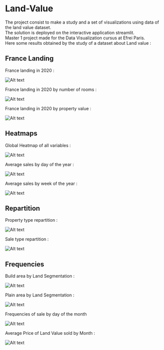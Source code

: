 # Land-Value

The project consist to make a study and a set of visualizations using data of the land value dataset.  
The solution is deployed on the interactive application streamlit.  
Master 1 project made for the Data Visualization cursus at Efrei Paris.  
Here some results obtained by the study of a dataset about Land value :

## France Landing 

France landing in 2020 :

![Alt text](plots/france_landing_2020.png)

France landing in 2020 by number of rooms :

![Alt text](plots/france_landing_2020_by_number_of_rooms.png)

France landing in 2020 by property value :

![Alt text](plots/france_landing_2020_by_property_value.png)

## Heatmaps

Global Heatmap of all variables :

![Alt text](plots/heatmap.png)

Average sales by day of the year :

![Alt text](plots/average_of_sales_by_day_of_the_year.png)

Average sales by week of the year :

![Alt text](plots/average_of_sales_by_week.png)

## Repartition

Property type repartition :

![Alt text](plots/property_type_repartition.png)

Sale type repartition :

![Alt text](plots/sale_type_repartition.png)

## Frequencies

Build area by Land Segmentation :

![Alt text](plots/Build_area_by_Land_Segmentation.png)

Plain area by Land Segmentation :

![Alt text](plots/Plain_area_by_Land_Segmentation.png)

Frequencies of sale by day of the month

![Alt text](plots/frequency_of_sale_by_day_of_the_month.png)

Average Price of Land Value sold by Month :

![Alt text](plots/Average_Price_of_Land_Value_sold_by_Month.png)
